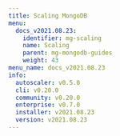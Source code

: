 ```yaml
---
title: Scaling MongoDB
menu:
  docs_v2021.08.23:
    identifier: mg-scaling
    name: Scaling
    parent: mg-mongodb-guides
    weight: 43
menu_name: docs_v2021.08.23
info:
  autoscaler: v0.5.0
  cli: v0.20.0
  community: v0.20.0
  enterprise: v0.7.0
  installer: v2021.08.23
  version: v2021.08.23
---
```


